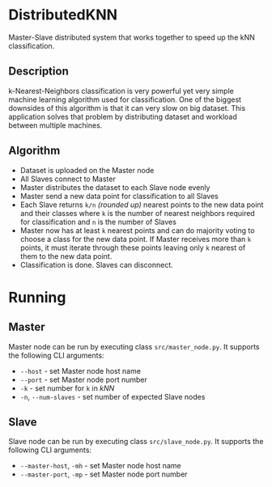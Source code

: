 # DistributedKNN
Master-Slave distributed system that works together to speed up the kNN classification. 

## Description
k-Nearest-Neighbors classification is very powerful yet very simple machine learning algorithm used for classification. One of the biggest downsides of this algorithm is that it can very slow on big dataset.
This application solves that problem by distributing dataset and workload between multiple machines.

## Algorithm
- Dataset is uploaded on the Master node
- All Slaves connect to Master
- Master distributes the dataset to each Slave node evenly
- Master send a new data point for classification to all Slaves
- Each Slave returns `k/n` _(rounded up)_ nearest points to the new data point and their classes where `k` is the number of nearest neighbors required for classification and `n` is the number of Slaves
- Master now has at least `k` nearest points and can do majority voting to choose a class for the new data point. If Master receives more than `k` points, it must iterate through these points leaving only `k` nearest of them to the new data point.
- Classification is done. Slaves can disconnect.

# Running
## Master
Master node can be run by executing class `src/master_node.py`.
It supports the following CLI arguments:
- `--host` - set Master node host name
- `--port` - set Master node port number
- `-k` - set number for `k` in _kNN_
- `-n`, `--num-slaves` - set number of expected Slave nodes

## Slave
Slave node can be run by executing class `src/slave_node.py`.
It supports the following CLI arguments:
- `--master-host`, `-mh` - set Master node host name
- `--master-port`, `-mp` - set Master node port number